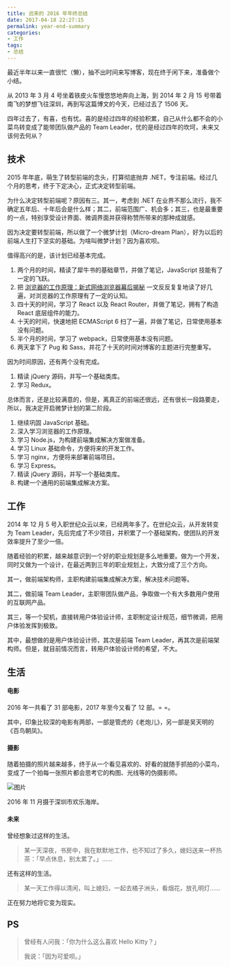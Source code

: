 ```yaml
---
title: 迟来的 2016 年年终总结
date: 2017-04-18 22:27:15
permalink: year-end-summary
categories:
- 工作
tags:
- 总结
---
```


最近半年以来一直很忙（懒），抽不出时间来写博客，现在终于闲下来，准备做个小结。

从 2013 年 3 月 4 号坐着铁皮火车慢悠悠地奔向上海，到 2014 年 2 月 15 号带着南飞的梦想飞往深圳，再到写这篇博文的今天，已经过去了 1506 天。

四年过去了，有喜，也有忧。喜的是经过四年的经验积累，自己从什么都不会的小菜鸟转变成了能带团队做产品的 Team Leader，忧的是经过四年的坎坷，未来又该何去何从？

<!-- more -->

## 技术

2015 年年底，萌生了转型前端的念头，打算彻底抛弃 .NET，专注前端。经过几个月的思考，终于下定决心，正式决定转型前端。

为什么决定转型前端呢？原因有三。其一，考虑到 .NET 在业界不那么流行，我不确定五年后、十年后会是什么样；其二，前端范围广、机会多；其三，也是最重要的一点，特别享受设计界面、微调界面并获得称赞所带来的那种成就感。

因为决定要转型前端，所以做了一个微梦计划（Micro-dream Plan），好为以后的前端人生打下坚实的基础。为啥叫微梦计划？因为喜欢呗。

值得高兴的是，该计划已经基本完成。

1. 两个月的时间，精读了犀牛书的基础章节，并做了笔记，JavaScript 技能有了一定的飞跃。
2. 把 [浏览器的工作原理：新式网络浏览器幕后揭秘](https://www.html5rocks.com/zh/tutorials/internals/howbrowserswork/) 一文反反复复地读了好几遍，对浏览器的工作原理有了一定的认知。
3. 四十天的时间，学习了 React 以及 React Router，并做了笔记，拥有了构造 React 底层组件的能力。
4. 十天的时间，快速地把 ECMAScript 6 扫了一遍，并做了笔记，日常使用基本没有问题。
5. 半个月的时间，学习了 webpack，日常使用基本没有问题。
6. 两天拿下了 Pug 和 Sass，并花了十天的时间对博客的主题进行完整重写。

因为时间原因，还有两个没有完成。

1. 精读 jQuery 源码，并写一个基础类库。
2. 学习 Redux。

总体而言，还是比较满意的，但是，离真正的前端还很远，还有很长一段路要走，所以，我决定开启微梦计划的第二阶段。

1. 继续巩固 JavaScript 基础。
2. 深入学习浏览器的工作原理。
3. 学习 Node.js，为构建前端集成解决方案做准备。
4. 学习 Linux 基础命令，方便将来的开发工作。
5. 学习 nginx，方便将来部署前端项目。
6. 学习 Express。
7. 精读 jQuery 源码，并写一个基础类库。
8. 构建一个通用的前端集成解决方案。

## 工作

2014 年 12 月 5 号入职世纪众云以来，已经两年多了。在世纪众云，从开发转变为 Team Leader，先后完成了不少项目，并积累了一个基础架构，使团队的开发效率提升了至少一倍。

随着经验的积累，越来越意识到一个好的职业规划是多么地重要。做为一个开发，同时又做为一个设计，在最近两到三年的职业规划上，大致分成了三个方向。

其一，做前端架构师，主职构建前端集成解决方案，解决技术问题等。

其二，做前端 Team Leader，主职带团队做产品，争取做一个有大多数用户使用的互联网产品。

其三，等一个契机，直接转用户体验设计师，主职制定设计规范，细节微调，把用户体验发挥到极致。

其中，最想做的是用户体验设计师，其次是前端 Team Leader，再其次是前端架构师。但是，就目前情况而言，转用户体验设计师的希望，不大。

## 生活

#### 电影

2016 年一共看了 31 部电影，2017 年至今又看了 12 部。= =。

其中，印象比较深的电影有两部，一部是管虎的《老炮儿》，另一部是吴天明的《百鸟朝凤》。

#### 摄影

随着拍摄的照片越来越多，终于从一个看见喜欢的、好看的就随手抓拍的小菜鸟，变成了一个拍每一张照片都会思考它的构图、光线等的伪摄影师。

![图片](https://oawrwnnqp.qnssl.com/2017/04/18/year-end-summary/4365E622-0123-4AC1-A4FA-73223E80D90B.jpg)

2016 年 11 月摄于深圳市欢乐海岸。

#### 未来

曾经想象过这样的生活。

> 某一天深夜，书房中，我在默默地工作，也不知过了多久，媳妇送来一杯热茶：「早点休息，别太累了。」……

还有这样的生活。

> 某一天工作得以清闲，叫上媳妇，一起去橘子洲头，看烟花，放孔明灯……

正在努力地将它变为现实。

## PS

> 曾经有人问我：「你为什么这么喜欢 Hello Kitty？」
>
> 我说：「因为可爱呗。」
